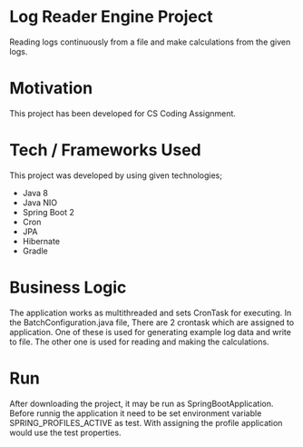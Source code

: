 # Log Reader Engine Project

Reading logs continuously from a file and make calculations from the given logs. 

# Motivation

This project has been developed for CS Coding Assignment.

# Tech / Frameworks Used

This project was developed by using given technologies;

* Java 8
* Java NIO
* Spring Boot 2
* Cron
* JPA
* Hibernate
* Gradle

# Business Logic

The application works as multithreaded and sets CronTask for executing. In the BatchConfiguration.java file, There are 2 crontask which are assigned to application. One of these is used for generating example log data and write to file. The other one is used for reading and making the calculations. 

# Run

After downloading the project, it may be run as SpringBootApplication. Before runnig the application it need to be set environment variable SPRING_PROFILES_ACTIVE as test. With assigning the profile application would use the test properties.  

